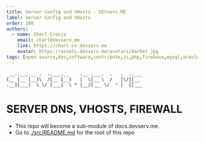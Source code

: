 ```yaml
---
title: Server Config and VHosts - DEVserv.ME
label: Server Config and VHosts
order: 100
authors:
  - name: Charl Cronje
    email: charl@devserv.me
    link: https://charl-cv.devserv.me
    avatar: https://assets.devserv.me/avatars/darker.jpg
tags: [open source,dev,software,contribute,js,php,firebase,mysql,oracle,log]
---
```


```sh
 __..___.__ .  ..___.__    .__ .___.  .   .  ..___
(__ [__ [__)\  /[__ [__)   |  \[__ \  /   |\/|[__ 
.__)[___|  \ \/ [___|  \ * |__/[___ \/  * |  |[___
```

# SERVER DNS, VHOSTS, FIREWALL

- This repo will become a sub-module of docs.devserv.me.
- Go to [./src/README.md](./src/README.md) for the root of this repo